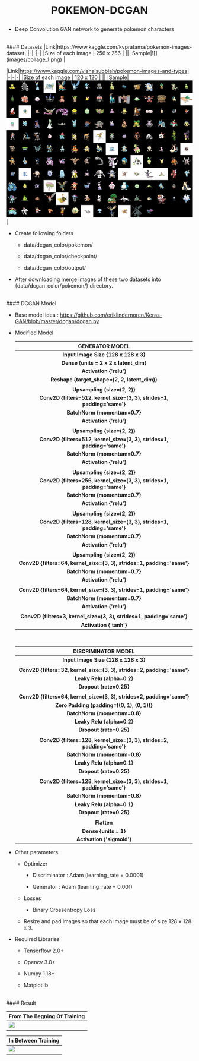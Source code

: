 # <center>POKEMON-DCGAN<sub></sub></center>

* Deep Convolution GAN network to generate pokemon characters

<br/>
#### Datasets
|Link|https://www.kaggle.com/kvpratama/pokemon-images-dataset|
|-|-|-|
|Size of each image | 256 x 256 |
||
|Sample|![](images/collage_1.png) |

<br/>

|Link|https://www.kaggle.com/vishalsubbiah/pokemon-images-and-types|
|-|-|-|
|Size of each image | 120 x 120 |
||
|Sample|![](images/collage_2.png) |

* Create following folders

	* data/dcgan_color/pokemon/
	
	* data/dcgan_color/checkpoint/
	
	* data/dcgan_color/output/

* After downloading merge images of these two datasets into {data/dcgan_color/pokemon/} directory.

<br/>
#### DCGAN Model

* Base model idea : https://github.com/eriklindernoren/Keras-GAN/blob/master/dcgan/dcgan.py

* Modified Model

	<center>
	
	|<center>GENERATOR MODEL</center>|
	|-|
	|<center><b>Input Image Size  \{128 x 128 x 3\}</b></center>|
	|<center><b style="background-color:white;">Dense \{units = 2 x 2 x latent_dim\}</b></center> |
	|<center><b style="background-color:white;">Activation \{'relu'\}</b> </center>|
	|<center><b style="background-color:white;">Reshape \{target_shape=(2, 2, latent_dim)\}</b></center>|
	||
	|<center><b style="background-color:white;">Upsampling \{size=(2, 2)\}</b></center>|
	|<center><b style="background-color:white;">Conv2D \{filters=512, kernel_size=(3, 3), strides=1, padding='same'\}</b></center>|
	|<center><b style="background-color:white;">BatchNorm \{momentum=0.7\}</b></center>|
	|<center><b style="background-color:white;">Activation \{'relu'\}</b></center>|
	||
	|<center><b style="background-color:white;">Upsampling \{size=(2, 2)\}</b></center>|
	|<center><b style="background-color:white;">Conv2D \{filters=512, kernel_size=(3, 3), strides=1, padding='same'\}</b></center>|
	|<center><b style="background-color:white;">BatchNorm \{momentum=0.7\}</b></center>|
	|<center><b style="background-color:white;">Activation \{'relu'\}</b></center>|
	||
	|<center><b style="background-color:white;">Upsampling \{size=(2, 2)\}</b></center>|
	|<center><b style="background-color:white;">Conv2D \{filters=256, kernel_size=(3, 3), strides=1, padding='same'\}</b></center>|
	|<center><b style="background-color:white;">BatchNorm \{momentum=0.7\}</b></center>|
	|<center><b style="background-color:white;">Activation \{'relu'\}</b></center>|
	||
	|<center><b style="background-color:white;">Upsampling \{size=(2, 2)\}</b></center>|
	|<center><b style="background-color:white;">Conv2D \{filters=128, kernel_size=(3, 3), strides=1, padding='same'\}</b></center>|
	|<center><b style="background-color:white;">BatchNorm \{momentum=0.7\}</b></center>|
	|<center><b style="background-color:white;">Activation \{'relu'\}</b></center>|
	||
	|<center><b style="background-color:white;">Upsampling \{size=(2, 2)\}</b></center>|
	|<center><b style="background-color:white;">Conv2D \{filters=64, kernel_size=(3, 3), strides=1, padding='same'\}</b></center>|
	|<center><b style="background-color:white;">BatchNorm \{momentum=0.7\}</b></center>|
	|<center><b style="background-color:white;">Activation \{'relu'\}</b></center>|
	||
	|<center><b style="background-color:white;">Conv2D \{filters=64, kernel_size=(3, 3), strides=1, padding='same'\}</b></center>|
	|<center><b style="background-color:white;">BatchNorm \{momentum=0.7\}</b></center>|
	|<center><b style="background-color:white;">Activation \{'relu'\}</b></center>|
	||
	|<center><b style="background-color:white;">Conv2D \{filters=3, kernel_size=(3, 3), strides=1, padding='same'\}</b></center>|
	|<center><b style="background-color:white;">Activation \{'tanh'\}</b></center>|
	
	<br/>
	
	|<center>DISCRIMINATOR MODEL</center>|
	|-|
	|<center><b>Input Image Size  \{128 x 128 x 3\}</b></center>|
	||
	|<center><b style="background-color:white;">Conv2D \{filters=32, kernel_size=(3, 3), strides=2, padding='same'\}</b></center>|
	|<center><b style="background-color:white;">Leaky Relu \{alpha=0.2\}</b></center>|
	|<center><b style="background-color:white;">Dropout \{rate=0.25\}</b></center>|
	||
	|<center><b style="background-color:white;">Conv2D \{filters=64, kernel_size=(3, 3), strides=2, padding='same'\}</b></center>|
	|<center><b style="background-color:white;">Zero Padding \{padding=((0, 1), (0, 1))\}</b></center>|
	|<center><b style="background-color:white;">BatchNorm \{momentum=0.8\}</b></center>|
	|<center><b style="background-color:white;">Leaky Relu \{alpha=0.2\}</b></center>|
	|<center><b style="background-color:white;">Dropout \{rate=0.25\}</b></center>|
	||
	|<center><b style="background-color:white;">Conv2D \{filters=128, kernel_size=(3, 3), strides=2, padding='same'\}</b></center>|
	|<center><b style="background-color:white;">BatchNorm \{momentum=0.8\}</b></center>|
	|<center><b style="background-color:white;">Leaky Relu \{alpha=0.1\}</b></center>|
	|<center><b style="background-color:white;">Dropout \{rate=0.25\}</b></center>
	||
	|<center><b style="background-color:white;">Conv2D \{filters=128, kernel_size=(3, 3), strides=1, padding='same'\}</b></center>|
	|<center><b style="background-color:white;">BatchNorm \{momentum=0.8\}</b></center>|
	|<center><b style="background-color:white;">Leaky Relu \{alpha=0.1\}</b></center>|
	|<center><b style="background-color:white;">Dropout \{rate=0.25\}</b></center>
	||
	|<center><b style="background-color:white;">Flatten</b></center>|
	|<center><b style="background-color:white;">Dense \{units = 1\}</b></center>|
	|<center><b style="background-color:white;">Activation \{'sigmoid'\}</b></center>|

	</center>
	
* Other parameters

	* Optimizer
		
		* Discriminator : Adam (learning_rate = 0.0001)
		
		* Generator : Adam (learning_rate = 0.001)
		
	* Losses
	
		* Binary Crossentropy Loss
	
	* Resize and pad images so that each image must be of size 128 x 128 x 3.

* Required Libraries

	* Tensorflow 2.0+
	
	* Opencv 3.0+
	
	* Numpy 1.18+
	
	* Matplotlib

<br/>
#### Result
<center>

|<center>From The Begning Of Training</center>|
|-|
|![](images/output_1.gif) |


|<center>In Between Training</center>|
|-|
|![](images/output_2.gif) |

</center>